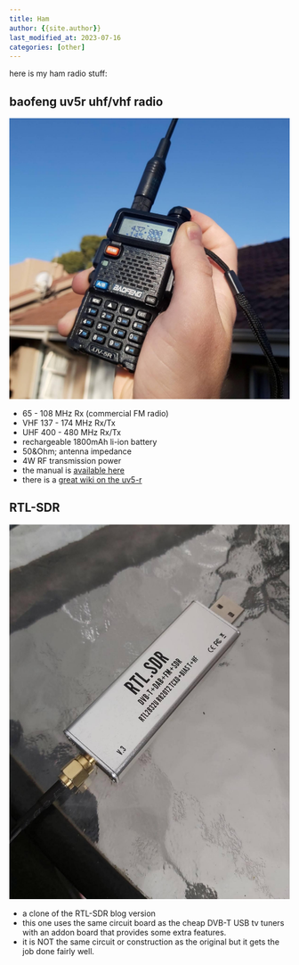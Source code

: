 ```yaml
---
title: Ham
author: {{site.author}}
last_modified_at: 2023-07-16
categories: [other]
---
```


here is my ham radio stuff:

## baofeng uv5r uhf/vhf radio

![my baofeng uv5r](/assets/images/other/baofeng.png)

- 65 - 108 MHz Rx (commercial FM radio)
- VHF 137 - 174 MHz Rx/Tx
- UHF 400 - 480 MHz Rx/Tx
- rechargeable 1800mAh li-ion battery
- 50&Ohm; antenna impedance
- 4W RF transmission power
- the manual is [available here](https://baofeng.s3.amazonaws.com/Baofeng%20UV-5R%20%26%20GT-3%20Series%20User%20Manual_Digital%20Version_20201023.pdf)
- there is a [great wiki on the uv5-r](https://wiki.radioreference.com/index.php/Baofeng_UV-5R)

## RTL-SDR

![My knockoff RTL-SDR blog](/assets/images/other/knockoff-rtl-sdr.png)

- a clone of the RTL-SDR blog version
- this one uses the same circuit board as the cheap DVB-T USB tv tuners with an addon board that provides some extra features.
- it is NOT the same circuit or construction as the original but it gets the job done fairly well.
